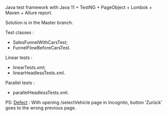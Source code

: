 Java test framework with Java 11 + TestNG + PageObject + Lombok + Maven + Allure report.

Solution is in the Master branch.

Test classes :

- SalesFunnelWithCarsTest;
- FunnelFlowBeforeCarsTest.

Linear tests :

- linearTests.xml;
- linearHeadlessTests.xml.

Parallel tests :

- parallelHeadlessTests.xml.

PS: [Defect] : With opening /selectVehicle page in Incognito, button ‘Zurück’ goes to the wrong previous page.

[Defect]: https://drive.google.com/drive/folders/1_QMVUAJSS3gErGKHu-PStJcoKA2pP-1j?usp=sharing